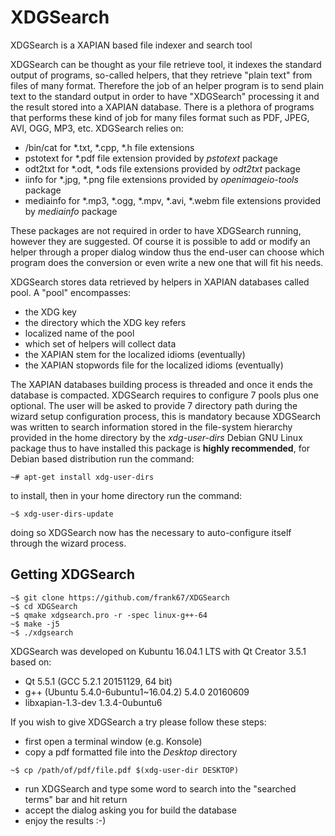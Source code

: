 # XDGSearch
XDGSearch is a XAPIAN based file indexer and search tool

XDGSearch can be thought as your file retrieve tool, it indexes the standard output of programs, so-called helpers, that they retrieve "plain text" from files of many format.
Therefore the job of an helper program is to send plain text to the standard output in order to have "XDGSearch" processing it and the result stored into a XAPIAN database.
There is a plethora of programs that performs these kind of job for many files format such as PDF, JPEG, AVI, OGG, MP3, etc.
XDGSearch relies on:
- /bin/cat for *.txt, *.cpp, *.h file extensions 
- pstotext for *.pdf file extension provided by _pstotext_ package
- odt2txt for *.odt, *.ods file extensions provided by _odt2txt_ package
- iinfo for *.jpg, *.png file extensions provided by _openimageio-tools_ package
- mediainfo for *.mp3, *.ogg, *.mpv, *.avi, *.webm file extensions provided by _mediainfo_ package

These packages are not required in order to have XDGSearch running, however they are suggested. Of course it is possible to add or modify an helper through a proper dialog window thus the end-user can choose which program does the conversion or even write a new one that will fit his needs.

XDGSearch stores data retrieved by helpers in XAPIAN databases called pool. A "pool" encompasses:
- the XDG key
- the directory which the XDG key refers
- localized name of the pool
- which set of helpers will collect data
- the XAPIAN stem for the localized idioms (eventually)
- the XAPIAN stopwords file for the localized idioms (eventually)

The XAPIAN databases building process is threaded and once it ends the database is compacted.
XDGSearch requires to configure 7 pools plus one optional. The user will be asked to provide 7 directory path during the wizard setup configuration process, this is mandatory because XDGSearch was written to search information stored in the file-system hierarchy provided in the home directory by the _xdg-user-dirs_ Debian GNU Linux package thus to have installed this package is **highly recommended**, for Debian based distribution run the command:
```
~# apt-get install xdg-user-dirs
```
to install, then in your home directory run the command:
```
~$ xdg-user-dirs-update
```
doing so XDGSearch now has the necessary to auto-configure itself through the wizard process.

## Getting XDGSearch
```
~$ git clone https://github.com/frank67/XDGSearch
~$ cd XDGSearch
~$ qmake xdgsearch.pro -r -spec linux-g++-64
~$ make -j5
~$ ./xdgsearch
```
XDGSearch was developed on Kubuntu 16.04.1 LTS with Qt Creator 3.5.1
based on:
- Qt 5.5.1 (GCC 5.2.1 20151129, 64 bit)
- g++ (Ubuntu 5.4.0-6ubuntu1~16.04.2) 5.4.0 20160609
- libxapian-1.3-dev 1.3.4-0ubuntu6

If you wish to give XDGSearch a try please follow these steps:
- first open a terminal window (e.g. Konsole)
- copy a pdf formatted file into the _Desktop_ directory
```
~$ cp /path/of/pdf/file.pdf $(xdg-user-dir DESKTOP)
```
- run XDGSearch and type some word to search into the "searched terms" bar and hit return
- accept the dialog asking you for build the database
- enjoy the results :-)
